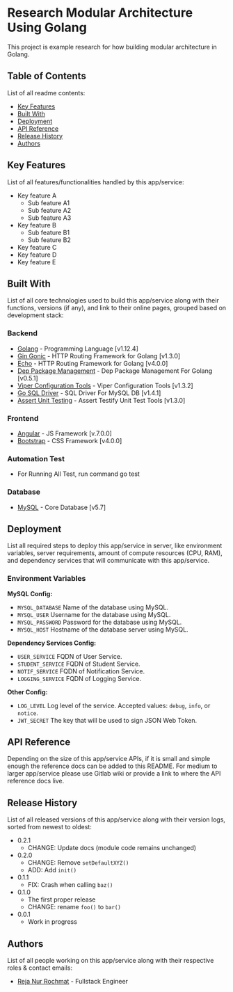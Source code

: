 # Research Modular Architecture Using Golang

This project is example research for how building modular architecture in Golang. 

## Table of Contents

List of all readme contents:

- [Key Features](#key-features)
- [Built With](#built-with)
- [Deployment](#deployment)
- [API Reference](#api-reference)
- [Release History](#release-history)
- [Authors](#authors)

## Key Features

List of all features/functionalities handled by this app/service:

 - Key feature A
   - Sub feature A1
   - Sub feature A2
   - Sub feature A3
 - Key feature B
   - Sub feature B1
   - Sub feature B2
 - Key feature C
 - Key feature D
 - Key feature E

## Built With
List of all core technologies used to build this app/service along with their functions, versions (if any), and link to their online pages, grouped based on development stack:

### Backend
- [Golang](https://golang.org/) - Programming Language [v1.12.4]
- [Gin Gonic](https://github.com/gin-gonic/gin) - HTTP Routing Framework for Golang [v1.3.0]
- [Echo](https://github.com/labstack/echo) - HTTP Routing Framework for Golang [v4.0.0]
- [Dep Package Management](https://github.com/golang/dep) - Dep Package Management For Golang [v0.5.1]
- [Viper Configuration Tools](https://github.com/spf13/viper) - Viper Configuration Tools [v1.3.2]
- [Go SQL Driver](https://github.com/go-sql-driver/mysql) - SQL Driver For MySQL DB [v1.4.1]
- [Assert Unit Testing](https://github.com/stretchr/testify) - Assert Testify Unit Test Tools [v1.3.0]

### Frontend
- [Angular](https://angular.io/) - JS Framework [v.7.0.0]
- [Bootstrap](http://getbootstrap.com/) - CSS Framework [v4.0.0]

### Automation Test
- For Running All Test, run command go test

### Database
- [MySQL](https://www.percona.com/) - Core Database [v5.7]

## Deployment

List all required steps to deploy this app/service in server, like environment variables, server requirements, amount of compute resources (CPU, RAM), and dependency services that will communicate with this app/service.

### Environment Variables

**MySQL Config:**

- `MYSQL_DATABASE` Name of the database using MySQL.
- `MYSQL_USER` Username for the database using MySQL.
- `MYSQL_PASSWORD` Password for the database using MySQL.
- `MYSQL_HOST` Hostname of the database server using MySQL.

**Dependency Services Config:**

- `USER_SERVICE` FQDN of User Service.
- `STUDENT_SERVICE` FQDN of Student Service.
- `NOTIF_SERVICE` FQDN of Notification Service.
- `LOGGING_SERVICE` FQDN of Logging Service.

**Other Config:**

- `LOG_LEVEL` Log level of the service. Accepted values: `debug`, `info`, or `notice`.
- `JWT_SECRET` The key that will be used to sign JSON Web Token.

## API Reference

Depending on the size of this app/service APIs, if it is small and simple enough the reference docs can be added to this README. For medium to larger app/service please use Gitlab wiki or provide a link to where the API reference docs live.

## Release History

List of all released versions of this app/service along with their version logs, sorted from newest to oldest:

- 0.2.1
  - CHANGE: Update docs (module code remains unchanged)
- 0.2.0
  - CHANGE: Remove `setDefaultXYZ()`
  - ADD: Add `init()`
- 0.1.1
  - FIX: Crash when calling `baz()`
- 0.1.0
  - The first proper release
  - CHANGE: rename `foo()` to `bar()`
- 0.0.1
  - Work in progress

## Authors
List of all people working on this app/service along with their respective roles & contact emails:

- [Reja Nur Rochmat](mailto:hal.jordan@uii.ac.id) - Fullstack Engineer
